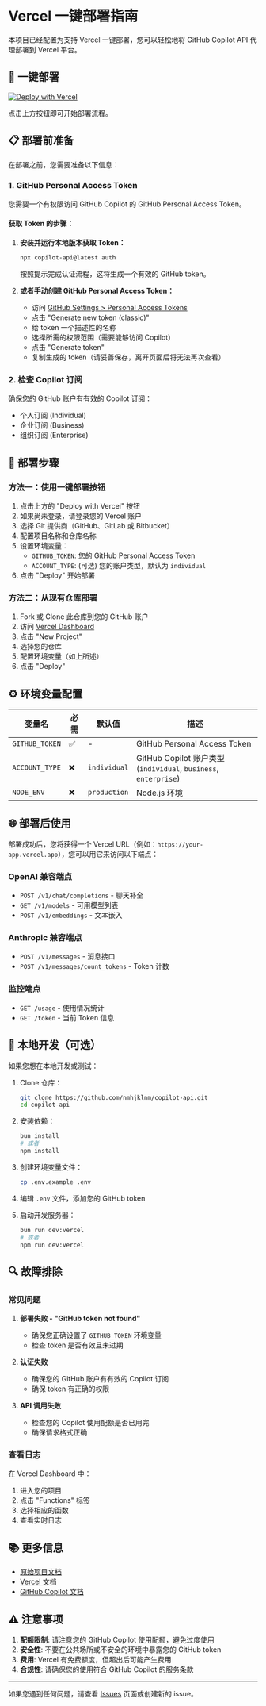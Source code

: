 # Vercel 一键部署指南

本项目已经配置为支持 Vercel 一键部署，您可以轻松地将 GitHub Copilot API 代理部署到 Vercel 平台。

## 🚀 一键部署

[![Deploy with Vercel](https://vercel.com/button)](https://vercel.com/new/clone?repository-url=https%3A%2F%2Fgithub.com%2Fnmhjklnm%2Fcopilot-api&env=GITHUB_TOKEN&envDescription=GitHub%20Personal%20Access%20Token%20for%20Copilot%20API&envLink=https%3A%2F%2Fgithub.com%2Fsettings%2Ftokens&project-name=copilot-api&repository-name=copilot-api)

点击上方按钮即可开始部署流程。

## 📋 部署前准备

在部署之前，您需要准备以下信息：

### 1. GitHub Personal Access Token

您需要一个有权限访问 GitHub Copilot 的 GitHub Personal Access Token。

#### 获取 Token 的步骤：

1. **安装并运行本地版本获取 Token：**
   ```bash
   npx copilot-api@latest auth
   ```
   按照提示完成认证流程，这将生成一个有效的 GitHub token。

2. **或者手动创建 GitHub Personal Access Token：**
   - 访问 [GitHub Settings > Personal Access Tokens](https://github.com/settings/tokens)
   - 点击 "Generate new token (classic)"
   - 给 token 一个描述性的名称
   - 选择所需的权限范围（需要能够访问 Copilot）
   - 点击 "Generate token"
   - 复制生成的 token（请妥善保存，离开页面后将无法再次查看）

### 2. 检查 Copilot 订阅

确保您的 GitHub 账户有有效的 Copilot 订阅：
- 个人订阅 (Individual)
- 企业订阅 (Business)
- 组织订阅 (Enterprise)

## 🔧 部署步骤

### 方法一：使用一键部署按钮

1. 点击上方的 "Deploy with Vercel" 按钮
2. 如果尚未登录，请登录您的 Vercel 账户
3. 选择 Git 提供商（GitHub、GitLab 或 Bitbucket）
4. 配置项目名称和仓库名称
5. 设置环境变量：
   - `GITHUB_TOKEN`: 您的 GitHub Personal Access Token
   - `ACCOUNT_TYPE`: (可选) 您的账户类型，默认为 `individual`
6. 点击 "Deploy" 开始部署

### 方法二：从现有仓库部署

1. Fork 或 Clone 此仓库到您的 GitHub 账户
2. 访问 [Vercel Dashboard](https://vercel.com/dashboard)
3. 点击 "New Project"
4. 选择您的仓库
5. 配置环境变量（如上所述）
6. 点击 "Deploy"

## ⚙️ 环境变量配置

| 变量名 | 必需 | 默认值 | 描述 |
|--------|------|--------|------|
| `GITHUB_TOKEN` | ✅ | - | GitHub Personal Access Token |
| `ACCOUNT_TYPE` | ❌ | `individual` | GitHub Copilot 账户类型 (`individual`, `business`, `enterprise`) |
| `NODE_ENV` | ❌ | `production` | Node.js 环境 |

## 🌐 部署后使用

部署成功后，您将获得一个 Vercel URL（例如：`https://your-app.vercel.app`），您可以用它来访问以下端点：

### OpenAI 兼容端点
- `POST /v1/chat/completions` - 聊天补全
- `GET /v1/models` - 可用模型列表
- `POST /v1/embeddings` - 文本嵌入

### Anthropic 兼容端点
- `POST /v1/messages` - 消息接口
- `POST /v1/messages/count_tokens` - Token 计数

### 监控端点
- `GET /usage` - 使用情况统计
- `GET /token` - 当前 Token 信息

## 🔧 本地开发（可选）

如果您想在本地开发或测试：

1. Clone 仓库：
   ```bash
   git clone https://github.com/nmhjklnm/copilot-api.git
   cd copilot-api
   ```

2. 安装依赖：
   ```bash
   bun install
   # 或者
   npm install
   ```

3. 创建环境变量文件：
   ```bash
   cp .env.example .env
   ```

4. 编辑 `.env` 文件，添加您的 GitHub token

5. 启动开发服务器：
   ```bash
   bun run dev:vercel
   # 或者
   npm run dev:vercel
   ```

## 🔍 故障排除

### 常见问题

1. **部署失败 - "GitHub token not found"**
   - 确保您正确设置了 `GITHUB_TOKEN` 环境变量
   - 检查 token 是否有效且未过期

2. **认证失败**
   - 确保您的 GitHub 账户有有效的 Copilot 订阅
   - 确保 token 有正确的权限

3. **API 调用失败**
   - 检查您的 Copilot 使用配额是否已用完
   - 确保请求格式正确

### 查看日志

在 Vercel Dashboard 中：
1. 进入您的项目
2. 点击 "Functions" 标签
3. 选择相应的函数
4. 查看实时日志

## 📚 更多信息

- [原始项目文档](./README.md)
- [Vercel 文档](https://vercel.com/docs)
- [GitHub Copilot 文档](https://docs.github.com/en/copilot)

## ⚠️ 注意事项

1. **配额限制**: 请注意您的 GitHub Copilot 使用配额，避免过度使用
2. **安全性**: 不要在公共场所或不安全的环境中暴露您的 GitHub token
3. **费用**: Vercel 有免费额度，但超出后可能产生费用
4. **合规性**: 请确保您的使用符合 GitHub Copilot 的服务条款

---

如果您遇到任何问题，请查看 [Issues](https://github.com/nmhjklnm/copilot-api/issues) 页面或创建新的 issue。